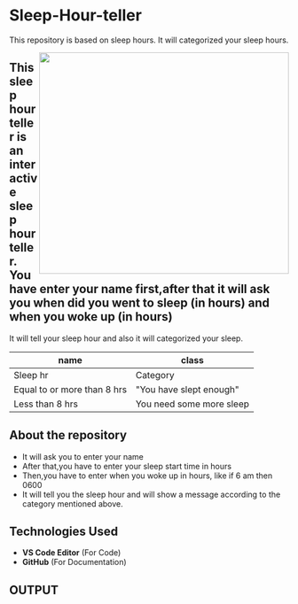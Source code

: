 # Sleep-Hour-teller
This repository is based on sleep hours. It will categorized your sleep hours.

<img align="right" width=450 height=400 src="https://user-images.githubusercontent.com/85073963/123385941-bf489780-d5b3-11eb-80fe-c11782f3a983.gif">

 
## This sleep hour teller is an interactive sleep hour teller. You have enter your name first,after that it will ask you when did you went to sleep (in hours) and when you woke up (in hours)
It will tell your sleep hour and also it will categorized your sleep.

|name|class|
|---|---|
|Sleep hr|Category|
|Equal to or more than 8 hrs|"You have slept enough"|
|Less than 8 hrs|You need some more sleep|


## About the repository 
- It will ask you to enter your name
- After that,you have to enter your sleep start time in hours
- Then,you have to enter when you woke up in hours, like if 6 am then 0600
- It will tell you the sleep hour and will show a message according to the category mentioned above.

## Technologies Used
- **VS Code Editor** (For Code)
- **GitHub** (For Documentation)

## OUTPUT 
